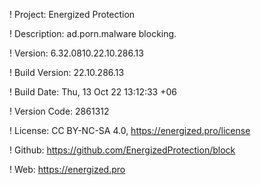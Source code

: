 ! Project: Energized Protection

! Description: ad.porn.malware blocking.

! Version: 6.32.0810.22.10.286.13

! Build Version: 22.10.286.13

! Build Date: Thu, 13 Oct 22 13:12:33 +06

! Version Code: 2861312

! License: CC BY-NC-SA 4.0, https://energized.pro/license

! Github: https://github.com/EnergizedProtection/block

! Web: https://energized.pro
